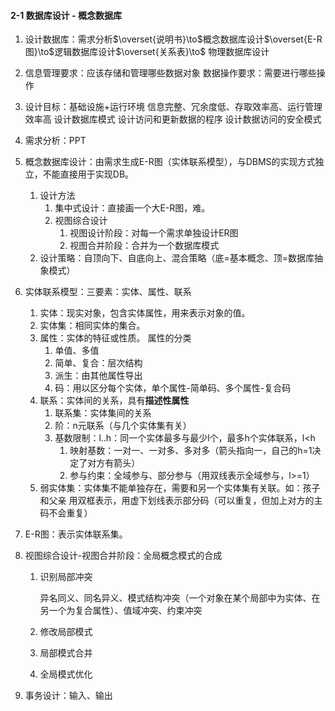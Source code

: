  

#### 2-1 数据库设计 - 概念数据库

1. 设计数据库：需求分析$\overset{说明书}\to$概念数据库设计$\overset{E-R图}\to$逻辑数据库设计$\overset{关系表}\to$ 物理数据库设计

2. 信息管理要求：应该存储和管理哪些数据对象
   数据操作要求：需要进行哪些操作

3. 设计目标：基础设施+运行环境
   信息完整、冗余度低、存取效率高、运行管理效率高
   设计数据库模式
   设计访问和更新数据的程序
   设计数据访问的安全模式

4. 需求分析：PPT

5. 概念数据库设计：由需求生成E-R图（实体联系模型），与DBMS的实现方式独立，不能直接用于实现DB。

   1. 设计方法
      1. 集中式设计：直接画一个大E-R图，难。
      2. 视图综合设计
         1. 视图设计阶段：对每一个需求单独设计ER图
         2. 视图合并阶段：合并为一个数据库模式
   2. 设计策略：自顶向下、自底向上、混合策略（底=基本概念、顶=数据库抽象模式）

6. 实体联系模型：三要素：实体、属性、联系

   1. 实体：现实对象，包含实体属性，用来表示对象的值。
   2. 实体集：相同实体的集合。
   3. 属性：实体的特征或性质。
      属性的分类
      1. 单值、多值
      2. 简单、复合：层次结构
      3. 派生：由其他属性导出
      4. 码：用以区分每个实体，单个属性-简单码、多个属性-复合码
   4. 联系：实体间的关系，具有**描述性属性**
      1. 联系集：实体集间的关系
      2. 阶：n元联系（与几个实体集有关）
      3. 基数限制：l..h：同一个实体最多与最少l个，最多h个实体联系，l<h
         1. 映射基数：一对一、一对多、多对多（箭头指向一，自己的h=1决定了对方有箭头）
         2. 参与约束：全域参与、部分参与（用双线表示全域参与，l>=1）
   5. 弱实体集：实体集不能单独存在，需要和另一个实体集有关联。如：孩子和父亲
      用双框表示，用虚下划线表示部分码（可以重复，但加上对方的主码不会重复）

7. E-R图：表示实体联系集。

8. 视图综合设计-视图合并阶段：全局概念模式的合成

   1. 识别局部冲突

      异名同义、同名异义、模式结构冲突（一个对象在某个局部中为实体、在另一个为复合属性）、值域冲突、约束冲突

   2. 修改局部模式

   3. 局部模式合并

   4. 全局模式优化

9. 事务设计：输入、输出